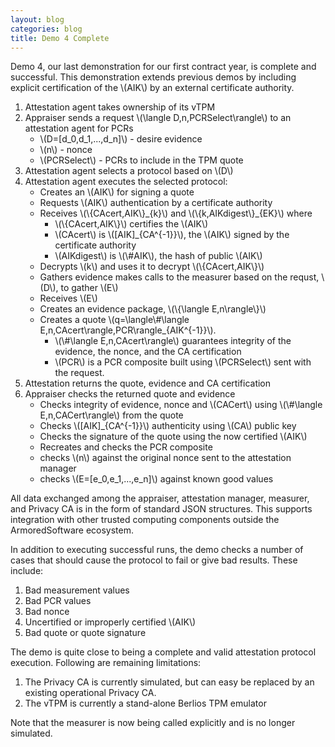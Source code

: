 ```yaml
---
layout: blog
categories: blog
title: Demo 4 Complete
---
```

Demo 4, our last demonstration for our first contract year, is
complete and successful.  This demonstration extends previous demos by
including explicit certification of the \\(AIK\\) by an external
certificate authority.

1. Attestation agent takes ownership of its vTPM
1. Appraiser sends a request \\(\langle D,n,PCRSelect\rangle\\) to an
   attestation agent for PCRs
	* \\(D=[d_0,d_1,...,d_n]\\) - desire evidence
	* \\(n\\) - nonce
	* \\(PCRSelect\\) - PCRs to include in the TPM quote
1. Attestation agent selects a protocol based on \\(D\\)
1. Attestation agent executes the selected protocol:
	* Creates an \\(AIK\\) for signing a quote
	* Requests \\(AIK\\) authentication by a certificate authority
	* Receives \\(\\{CAcert,AIK\\}\_{k}\\) and
	  \\(\\{k,AIKdigest\\}\_{EK}\\) where 
	  * \\(\\{CAcert,AIK\\}\\) certifies the \\(AIK\\)
	  * \\(CAcert\\) is \\([AIK]_{CA^{-1}}\\), the \\(AIK\\) signed by
      the certificate authority
	  * \\(AIKdigest\\) is \\(\\#AIK\\), the hash of public \\(AIK\\)
	* Decrypts \\(k\\) and uses it to decrypt \\(\\{CAcert,AIK\\}\\)
	* Gathers evidence makes calls to the measurer based on the
      requst, \\(D\\), to gather \\(E\\)
	* Receives \\(E\\)
	* Creates an evidence package, \\(\\{\langle E,n\rangle\\}\\)
	* Creates a quote \\(q=\langle\\#\langle
	  E,n,CAcert\rangle,PCR\rangle_{AIK^{-1}}\\).
	  * \\(\\#\langle E,n,CAcert\rangle\\) guarantees integrity of the
      evidence, the nonce, and the CA certification
	  * \\(PCR\\) is a PCR composite built using \\(PCRSelect\\) sent
        with the request.
1. Attestation returns the quote, evidence and CA certification
1. Appraiser checks the returned quote and evidence
	* Checks integrity of evidence, nonce and \\(CACert\\) using
      \\(\\#\langle E,n,CACert\rangle\\) from the quote
	* Checks \\([AIK]_{CA^{-1}}\\) authenticity using \\(CA\\) public key
	* Checks the signature of the quote using the now certified \\(AIK\\)
	* Recreates and checks the PCR composite
	* checks \\(n\\) against the original nonce sent to the
      attestation manager
	* checks \\(E=[e_0,e_1,...,e_n]\\) against known good values

All data exchanged among the appraiser, attestation manager, measurer,
and Privacy CA is in the form of standard JSON structures.  This
supports integration with other trusted computing components outside
the ArmoredSoftware ecosystem.

In addition to executing successful runs, the demo checks a number of
cases that should cause the protocol to fail or give bad results.
These include: 

1. Bad measurement values
2. Bad PCR values
3. Bad nonce
4. Uncertified or improperly certified \\(AIK\\)
5. Bad quote or quote signature

The demo is quite close to being a complete and valid attestation
protocol execution.  Following are remaining limitations: 

1. The Privacy CA is currently simulated, but can easy be replaced by an
   existing operational Privacy CA.
1. The vTPM is currently a stand-alone Berlios TPM emulator

Note that the measurer is now being called explicitly and is no longer
simulated.
